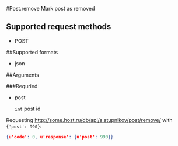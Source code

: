 #Post.remove
Mark post as removed

## Supported request methods 
* POST

##Supported formats
* json

##Arguments


###Requried
* post

   ```int``` post id


Requesting http://some.host.ru/db/api/s.stupnikov/post/remove/ with ```{'post': 990}```:
```json
{u'code': 0, u'response': {u'post': 990}}
```
